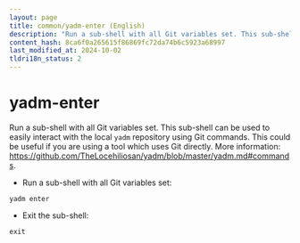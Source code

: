 ```yaml
---
layout: page
title: common/yadm-enter (English)
description: "Run a sub-shell with all Git variables set. This sub-shell can be used to easily interact with the local `yadm` repository using Git commands."
content_hash: 8ca6f0a265615f86869fc72da74b6c5923a68997
last_modified_at: 2024-10-02
tldri18n_status: 2
---
```

# yadm-enter

Run a sub-shell with all Git variables set. This sub-shell can be used to easily interact with the local `yadm` repository using Git commands.
This could be useful if you are using a tool which uses Git directly.
More information: <https://github.com/TheLocehiliosan/yadm/blob/master/yadm.md#commands>.

- Run a sub-shell with all Git variables set:

`yadm enter`

- Exit the sub-shell:

`exit`
